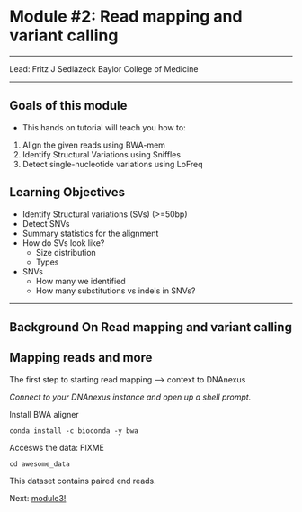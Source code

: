 
#  Module #2: Read mapping and variant calling

***
Lead: Fritz J Sedlazeck
Baylor College of Medicine
***

## Goals of this module
* This hands on tutorial will teach you how to:
1. Align the given reads using BWA-mem
2. Identify Structural Variations using Sniffles
3. Detect single-nucleotide variations using LoFreq

## Learning Objectives
*   Identify Structural variations (SVs) (>=50bp)
*   Detect SNVs
*   Summary statistics for the alignment
*   How do SVs look like?
    *   Size distribution
    *   Types
*   SNVs
    *   How many we identified
    *   How many substitutions vs indels in SNVs?

***

## Background On Read mapping and variant calling

## Mapping reads and more

The first step to starting read mapping --> context to DNAnexus

*Connect to your DNAnexus instance and open up a shell prompt.*

Install BWA aligner
```
conda install -c bioconda -y bwa
```

Accesws the data: FIXME
```
cd awesome_data

```
This dataset contains paired end reads.

Next: [module3!](module3.rst)
